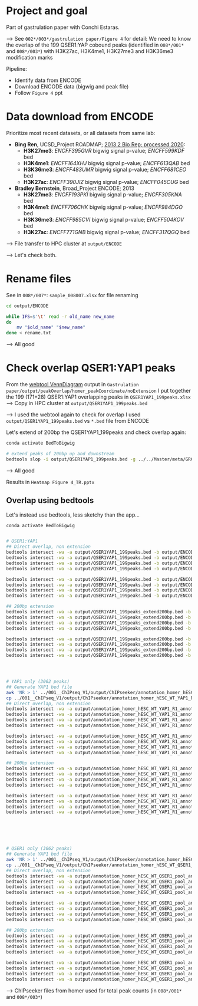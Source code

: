 # Project and goal

Part of gastrulation paper with Conchi Estaras.

--> See `002*/003*/gastrulation paper/Figure 4` for detail: We need to know the overlap of the 199 QSER1:YAP cobound peaks (identified in `008*/001*` and `008*/003*`) with H3K27ac, H3K4me1, H3K27me3 and H3K36me3 modification marks

Pipeline:
- Identify data from ENCODE
- Download ENCODE data (bigwig and peak file)
- Follow `Figure 4` ppt

# Data download from ENCODE

Prioritize most recent datasets, or all datasets from same lab:
- **Bing Ren**, UCSD_Project ROADMAP; [2013 2 Bio Rep; processed 2020](https://www.encodeproject.org/experiments/ENCSR928HYM/):
    - **H3K27me3**: *ENCFF395GVR* bigwig signal p-value; *ENCFF599KDF* bed
    - **H3K4me1**:  *ENCFF164XHJ* bigwig signal p-value; *ENCFF613QAB* bed
    - **H3K36me3**: *ENCFF483UMR* bigwig signal p-value; *ENCFF681CEO* bed
    - **H3K27ac**:  *ENCFF390JIZ* bigwig signal p-value; *ENCFF045CUG* bed
- **Bradley Bernstein**, Broad_Project ENCODE; 2013
    - **H3K27me3**: *ENCFF193PKI* bigwig signal p-value; *ENCFF305KNA* bed
    - **H3K4me1**:  *ENCFF706CHK* bigwig signal p-value; *ENCFF984DGO* bed
    - **H3K36me3**: *ENCFF985CVI* bigwig signal p-value; *ENCFF504KOV* bed
    - **H3K27ac**:  *ENCFF771GNB* bigwig signal p-value; *ENCFF317QGQ* bed


--> File transfer to HPC cluster at `output/ENCODE`

--> Let's check both.


# Rename files

See in `008*/007*`: `sample_008007.xlsx` for file renaming


```bash
cd output/ENCODE

while IFS=$'\t' read -r old_name new_name
do
    mv "$old_name" "$new_name"
done < rename.txt
```

--> All good 


# Check overlap QSER1:YAP1 peaks


From the [webtool VennDiagram](https://www.bioinformatics.com.cn/plot_basic_genomic_regions_overlap_venn_diagram_026_en) output in `Gastrulation paper/output/peakOverlap/homer_peakCoordinate/noExtension` I put together the 199 (171+28) QSER1:YAP1 overlapping peaks in `QSER1YAP1_199peaks.xlsx` --> Copy in HPC cluster at `output/QSER1YAP1_199peaks.bed`


--> I used the webtool again to check for overlap I used  `output/QSER1YAP1_199peaks.bed` vs `*.bed` file from ENCODE

Let's extend of 200bp the QSER1YAP1_199peaks and check overlap again:

```bash
conda activate BedToBigwig

# extend peaks of 200bp up and downstream
bedtools slop -i output/QSER1YAP1_199peaks.bed -g ../../Master/meta/GRCh38_chrom_sizes.tab -b 200 >  output/QSER1YAP1_199peaks_extend200bp.bed
```

--> All good



Results in `Heatmap Figure 4_TR.pptx`

## Overlap using bedtools


Let's instead use bedtools, less sketchy than the app...


```bash
conda activate BedToBigwig


# QSER1:YAP1
## Direct overlap, non extension
bedtools intersect -wa -a output/QSER1YAP1_199peaks.bed -b output/ENCODE/Ren_H3K27ac.bed | uniq | wc -l # 153
bedtools intersect -wa -a output/QSER1YAP1_199peaks.bed -b output/ENCODE/Ren_H3K4me1.bed | uniq | wc -l # 96
bedtools intersect -wa -a output/QSER1YAP1_199peaks.bed -b output/ENCODE/Ren_H3K27me3.bed | uniq | wc -l # 10
bedtools intersect -wa -a output/QSER1YAP1_199peaks.bed -b output/ENCODE/Ren_H3K36me3.bed | uniq | wc -l # 1

bedtools intersect -wa -a output/QSER1YAP1_199peaks.bed -b output/ENCODE/Bernstein_H3K27ac.bed | uniq | wc -l # 115
bedtools intersect -wa -a output/QSER1YAP1_199peaks.bed -b output/ENCODE/Bernstein_H3K4me1.bed | uniq | wc -l # 111
bedtools intersect -wa -a output/QSER1YAP1_199peaks.bed -b output/ENCODE/Bernstein_H3K27me3.bed | uniq | wc -l # 11
bedtools intersect -wa -a output/QSER1YAP1_199peaks.bed -b output/ENCODE/Bernstein_H3K36me3.bed | uniq | wc -l # 0

## 200bp extension
bedtools intersect -wa -a output/QSER1YAP1_199peaks_extend200bp.bed -b output/ENCODE/Ren_H3K27ac.bed | uniq | wc -l # 167
bedtools intersect -wa -a output/QSER1YAP1_199peaks_extend200bp.bed -b output/ENCODE/Ren_H3K4me1.bed | uniq | wc -l # 138
bedtools intersect -wa -a output/QSER1YAP1_199peaks_extend200bp.bed -b output/ENCODE/Ren_H3K27me3.bed | uniq | wc -l # 13
bedtools intersect -wa -a output/QSER1YAP1_199peaks_extend200bp.bed -b output/ENCODE/Ren_H3K36me3.bed | uniq | wc -l # 4

bedtools intersect -wa -a output/QSER1YAP1_199peaks_extend200bp.bed -b output/ENCODE/Bernstein_H3K27ac.bed | uniq | wc -l # 132
bedtools intersect -wa -a output/QSER1YAP1_199peaks_extend200bp.bed -b output/ENCODE/Bernstein_H3K4me1.bed | uniq | wc -l # 159
bedtools intersect -wa -a output/QSER1YAP1_199peaks_extend200bp.bed -b output/ENCODE/Bernstein_H3K27me3.bed | uniq | wc -l # 18
bedtools intersect -wa -a output/QSER1YAP1_199peaks_extend200bp.bed -b output/ENCODE/Bernstein_H3K36me3.bed | uniq | wc -l # 0




# YAP1 only (3062 peaks)
## Generate YAP1 bed file
awk 'NR > 1' ../001__ChIPseq_V1/output/ChIPseeker/annotation_homer_hESC_WT_YAP1_R1_annot.txt > output/annotation_homer_hESC_WT_YAP1_R1_annot.bed
cp ../001__ChIPseq_V1/output/ChIPseeker/annotation_homer_hESC_WT_YAP1_R1_annot_extend200bp.txt output/annotation_homer_hESC_WT_YAP1_R1_annot_extend200bp.bed
## Direct overlap, non extension
bedtools intersect -wa -a output/annotation_homer_hESC_WT_YAP1_R1_annot.bed -b output/ENCODE/Ren_H3K27ac.bed | uniq | wc -l # 1811
bedtools intersect -wa -a output/annotation_homer_hESC_WT_YAP1_R1_annot.bed -b output/ENCODE/Ren_H3K4me1.bed | uniq | wc -l # 1374
bedtools intersect -wa -a output/annotation_homer_hESC_WT_YAP1_R1_annot.bed -b output/ENCODE/Ren_H3K27me3.bed | uniq | wc -l # 48
bedtools intersect -wa -a output/annotation_homer_hESC_WT_YAP1_R1_annot.bed -b output/ENCODE/Ren_H3K36me3.bed | uniq | wc -l # 54

bedtools intersect -wa -a output/annotation_homer_hESC_WT_YAP1_R1_annot.bed -b output/ENCODE/Bernstein_H3K27ac.bed | uniq | wc -l # 1172
bedtools intersect -wa -a output/annotation_homer_hESC_WT_YAP1_R1_annot.bed -b output/ENCODE/Bernstein_H3K4me1.bed | uniq | wc -l # 1394
bedtools intersect -wa -a output/annotation_homer_hESC_WT_YAP1_R1_annot.bed -b output/ENCODE/Bernstein_H3K27me3.bed | uniq | wc -l # 62
bedtools intersect -wa -a output/annotation_homer_hESC_WT_YAP1_R1_annot.bed -b output/ENCODE/Bernstein_H3K36me3.bed | uniq | wc -l # 5

## 200bp extension
bedtools intersect -wa -a output/annotation_homer_hESC_WT_YAP1_R1_annot_extend200bp.bed -b output/ENCODE/Ren_H3K27ac.bed | uniq | wc -l # 2102
bedtools intersect -wa -a output/annotation_homer_hESC_WT_YAP1_R1_annot_extend200bp.bed -b output/ENCODE/Ren_H3K4me1.bed | uniq | wc -l # 1984
bedtools intersect -wa -a output/annotation_homer_hESC_WT_YAP1_R1_annot_extend200bp.bed -b output/ENCODE/Ren_H3K27me3.bed | uniq | wc -l # 86
bedtools intersect -wa -a output/annotation_homer_hESC_WT_YAP1_R1_annot_extend200bp.bed -b output/ENCODE/Ren_H3K36me3.bed | uniq | wc -l # 92

bedtools intersect -wa -a output/annotation_homer_hESC_WT_YAP1_R1_annot_extend200bp.bed -b output/ENCODE/Bernstein_H3K27ac.bed | uniq | wc -l # 1350
bedtools intersect -wa -a output/annotation_homer_hESC_WT_YAP1_R1_annot_extend200bp.bed -b output/ENCODE/Bernstein_H3K4me1.bed | uniq | wc -l # 1900
bedtools intersect -wa -a output/annotation_homer_hESC_WT_YAP1_R1_annot_extend200bp.bed -b output/ENCODE/Bernstein_H3K27me3.bed | uniq | wc -l # 95
bedtools intersect -wa -a output/annotation_homer_hESC_WT_YAP1_R1_annot_extend200bp.bed -b output/ENCODE/Bernstein_H3K36me3.bed | uniq | wc -l # 9






# QSER1 only (3062 peaks)
## Generate YAP1 bed file
awk 'NR > 1' ../001__ChIPseq_V1/output/ChIPseeker/annotation_homer_hESC_WT_QSER1_pool_annot.txt > output/annotation_homer_hESC_WT_QSER1_pool_annot.bed # 12461
cp ../001__ChIPseq_V1/output/ChIPseeker/annotation_homer_hESC_WT_QSER1_pool_annot_extend200bp.txt output/annotation_homer_hESC_WT_QSER1_pool_annot_extend200bp.bed
## Direct overlap, non extension
bedtools intersect -wa -a output/annotation_homer_hESC_WT_QSER1_pool_annot.bed -b output/ENCODE/Ren_H3K27ac.bed | uniq | wc -l # 4862
bedtools intersect -wa -a output/annotation_homer_hESC_WT_QSER1_pool_annot.bed -b output/ENCODE/Ren_H3K4me1.bed | uniq | wc -l # 3367
bedtools intersect -wa -a output/annotation_homer_hESC_WT_QSER1_pool_annot.bed -b output/ENCODE/Ren_H3K27me3.bed | uniq | wc -l # 1563
bedtools intersect -wa -a output/annotation_homer_hESC_WT_QSER1_pool_annot.bed -b output/ENCODE/Ren_H3K36me3.bed | uniq | wc -l # 58

bedtools intersect -wa -a output/annotation_homer_hESC_WT_QSER1_pool_annot.bed -b output/ENCODE/Bernstein_H3K27ac.bed | uniq | wc -l # 3618
bedtools intersect -wa -a output/annotation_homer_hESC_WT_QSER1_pool_annot.bed -b output/ENCODE/Bernstein_H3K4me1.bed | uniq | wc -l # 4027
bedtools intersect -wa -a output/annotation_homer_hESC_WT_QSER1_pool_annot.bed -b output/ENCODE/Bernstein_H3K27me3.bed | uniq | wc -l # 2229
bedtools intersect -wa -a output/annotation_homer_hESC_WT_QSER1_pool_annot.bed -b output/ENCODE/Bernstein_H3K36me3.bed | uniq | wc -l # 14

## 200bp extension
bedtools intersect -wa -a output/annotation_homer_hESC_WT_QSER1_pool_annot_extend200bp.bed -b output/ENCODE/Ren_H3K27ac.bed | uniq | wc -l # 5746
bedtools intersect -wa -a output/annotation_homer_hESC_WT_QSER1_pool_annot_extend200bp.bed -b output/ENCODE/Ren_H3K4me1.bed | uniq | wc -l # 4726
bedtools intersect -wa -a output/annotation_homer_hESC_WT_QSER1_pool_annot_extend200bp.bed -b output/ENCODE/Ren_H3K27me3.bed | uniq | wc -l # 2182
bedtools intersect -wa -a output/annotation_homer_hESC_WT_QSER1_pool_annot_extend200bp.bed -b output/ENCODE/Ren_H3K36me3.bed | uniq | wc -l # 120

bedtools intersect -wa -a output/annotation_homer_hESC_WT_QSER1_pool_annot_extend200bp.bed -b output/ENCODE/Bernstein_H3K27ac.bed | uniq | wc -l # 4230
bedtools intersect -wa -a output/annotation_homer_hESC_WT_QSER1_pool_annot_extend200bp.bed -b output/ENCODE/Bernstein_H3K4me1.bed | uniq | wc -l # 5607
bedtools intersect -wa -a output/annotation_homer_hESC_WT_QSER1_pool_annot_extend200bp.bed -b output/ENCODE/Bernstein_H3K27me3.bed | uniq | wc -l # 2797
bedtools intersect -wa -a output/annotation_homer_hESC_WT_QSER1_pool_annot_extend200bp.bed -b output/ENCODE/Bernstein_H3K36me3.bed | uniq | wc -l # 33


```




--> ChIPseeker files from homer used for total peak counts (in `008*/001*` and `008*/003*`)



